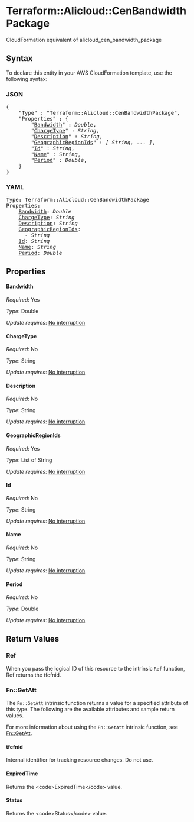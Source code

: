 # Terraform::Alicloud::CenBandwidthPackage

CloudFormation equivalent of alicloud_cen_bandwidth_package

## Syntax

To declare this entity in your AWS CloudFormation template, use the following syntax:

### JSON

<pre>
{
    "Type" : "Terraform::Alicloud::CenBandwidthPackage",
    "Properties" : {
        "<a href="#bandwidth" title="Bandwidth">Bandwidth</a>" : <i>Double</i>,
        "<a href="#chargetype" title="ChargeType">ChargeType</a>" : <i>String</i>,
        "<a href="#description" title="Description">Description</a>" : <i>String</i>,
        "<a href="#geographicregionids" title="GeographicRegionIds">GeographicRegionIds</a>" : <i>[ String, ... ]</i>,
        "<a href="#id" title="Id">Id</a>" : <i>String</i>,
        "<a href="#name" title="Name">Name</a>" : <i>String</i>,
        "<a href="#period" title="Period">Period</a>" : <i>Double</i>,
    }
}
</pre>

### YAML

<pre>
Type: Terraform::Alicloud::CenBandwidthPackage
Properties:
    <a href="#bandwidth" title="Bandwidth">Bandwidth</a>: <i>Double</i>
    <a href="#chargetype" title="ChargeType">ChargeType</a>: <i>String</i>
    <a href="#description" title="Description">Description</a>: <i>String</i>
    <a href="#geographicregionids" title="GeographicRegionIds">GeographicRegionIds</a>: <i>
      - String</i>
    <a href="#id" title="Id">Id</a>: <i>String</i>
    <a href="#name" title="Name">Name</a>: <i>String</i>
    <a href="#period" title="Period">Period</a>: <i>Double</i>
</pre>

## Properties

#### Bandwidth

_Required_: Yes

_Type_: Double

_Update requires_: [No interruption](https://docs.aws.amazon.com/AWSCloudFormation/latest/UserGuide/using-cfn-updating-stacks-update-behaviors.html#update-no-interrupt)

#### ChargeType

_Required_: No

_Type_: String

_Update requires_: [No interruption](https://docs.aws.amazon.com/AWSCloudFormation/latest/UserGuide/using-cfn-updating-stacks-update-behaviors.html#update-no-interrupt)

#### Description

_Required_: No

_Type_: String

_Update requires_: [No interruption](https://docs.aws.amazon.com/AWSCloudFormation/latest/UserGuide/using-cfn-updating-stacks-update-behaviors.html#update-no-interrupt)

#### GeographicRegionIds

_Required_: Yes

_Type_: List of String

_Update requires_: [No interruption](https://docs.aws.amazon.com/AWSCloudFormation/latest/UserGuide/using-cfn-updating-stacks-update-behaviors.html#update-no-interrupt)

#### Id

_Required_: No

_Type_: String

_Update requires_: [No interruption](https://docs.aws.amazon.com/AWSCloudFormation/latest/UserGuide/using-cfn-updating-stacks-update-behaviors.html#update-no-interrupt)

#### Name

_Required_: No

_Type_: String

_Update requires_: [No interruption](https://docs.aws.amazon.com/AWSCloudFormation/latest/UserGuide/using-cfn-updating-stacks-update-behaviors.html#update-no-interrupt)

#### Period

_Required_: No

_Type_: Double

_Update requires_: [No interruption](https://docs.aws.amazon.com/AWSCloudFormation/latest/UserGuide/using-cfn-updating-stacks-update-behaviors.html#update-no-interrupt)

## Return Values

### Ref

When you pass the logical ID of this resource to the intrinsic `Ref` function, Ref returns the tfcfnid.

### Fn::GetAtt

The `Fn::GetAtt` intrinsic function returns a value for a specified attribute of this type. The following are the available attributes and sample return values.

For more information about using the `Fn::GetAtt` intrinsic function, see [Fn::GetAtt](https://docs.aws.amazon.com/AWSCloudFormation/latest/UserGuide/intrinsic-function-reference-getatt.html).

#### tfcfnid

Internal identifier for tracking resource changes. Do not use.

#### ExpiredTime

Returns the &lt;code&gt;ExpiredTime&lt;/code&gt; value.

#### Status

Returns the &lt;code&gt;Status&lt;/code&gt; value.

